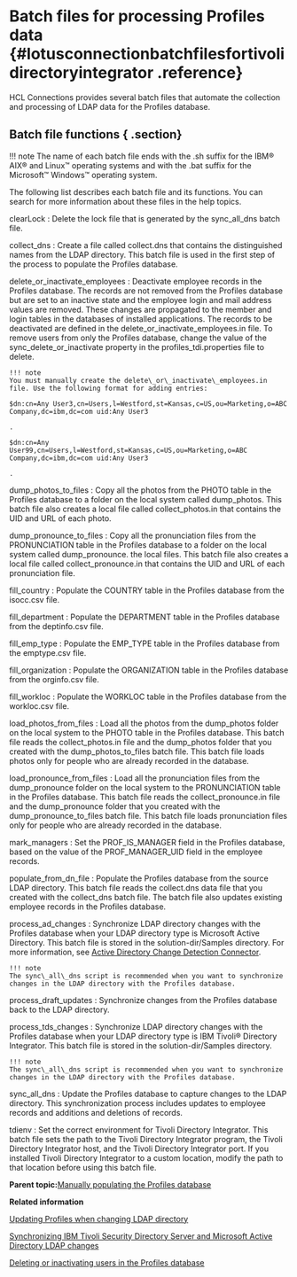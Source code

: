 # Batch files for processing Profiles data {#lotusconnectionbatchfilesfortivolidirectoryintegrator .reference}

HCL Connections provides several batch files that automate the collection and processing of LDAP data for the Profiles database.

## Batch file functions { .section}

!!! note
    The name of each batch file ends with the .sh suffix for the IBM® AIX® and Linux™ operating systems and with the .bat suffix for the Microsoft™ Windows™ operating system.

The following list describes each batch file and its functions. You can search for more information about these files in the help topics.

clearLock
:   Delete the lock file that is generated by the sync\_all\_dns batch file.

collect\_dns
:   Create a file called collect.dns that contains the distinguished names from the LDAP directory. This batch file is used in the first step of the process to populate the Profiles database.

delete\_or\_inactivate\_employees
:   Deactivate employee records in the Profiles database. The records are not removed from the Profiles database but are set to an inactive state and the employee login and mail address values are removed. These changes are propagated to the member and login tables in the databases of installed applications. The records to be deactivated are defined in the delete\_or\_inactivate\_employees.in file. To remove users from only the Profiles database, change the value of the sync\_delete\_or\_inactivate property in the profiles\_tdi.properties file to delete.

    !!! note
    You must manually create the delete\_or\_inactivate\_employees.in file. Use the following format for adding entries:

    $dn:cn=Any User3,cn=Users,l=Westford,st=Kansas,c=US,ou=Marketing,o=ABC Company,dc=ibm,dc=com uid:Any User3

    .

    $dn:cn=Any User99,cn=Users,l=Westford,st=Kansas,c=US,ou=Marketing,o=ABC Company,dc=ibm,dc=com uid:Any User3

    .

dump\_photos\_to\_files
:   Copy all the photos from the PHOTO table in the Profiles database to a folder on the local system called dump\_photos. This batch file also creates a local file called collect\_photos.in that contains the UID and URL of each photo.

dump\_pronounce\_to\_files
:   Copy all the pronunciation files from the PRONUNCIATION table in the Profiles database to a folder on the local system called dump\_pronounce. the local files. This batch file also creates a local file called collect\_pronounce.in that contains the UID and URL of each pronunciation file.

fill\_country
:   Populate the COUNTRY table in the Profiles database from the isocc.csv file.

fill\_department
:   Populate the DEPARTMENT table in the Profiles database from the deptinfo.csv file.

fill\_emp\_type
:   Populate the EMP\_TYPE table in the Profiles database from the emptype.csv file.

fill\_organization
:   Populate the ORGANIZATION table in the Profiles database from the orginfo.csv file.

fill\_workloc
:   Populate the WORKLOC table in the Profiles database from the workloc.csv file.

load\_photos\_from\_files
:   Load all the photos from the dump\_photos folder on the local system to the PHOTO table in the Profiles database. This batch file reads the collect\_photos.in file and the dump\_photos folder that you created with the dump\_photos\_to\_files batch file. This batch file loads photos only for people who are already recorded in the database.

load\_pronounce\_from\_files
:   Load all the pronunciation files from the dump\_pronounce folder on the local system to the PRONUNCIATION table in the Profiles database. This batch file reads the collect\_pronounce.in file and the dump\_pronounce folder that you created with the dump\_pronounce\_to\_files batch file. This batch file loads pronunciation files only for people who are already recorded in the database.

mark\_managers
:   Set the PROF\_IS\_MANAGER field in the Profiles database, based on the value of the PROF\_MANAGER\_UID field in the employee records.

populate\_from\_dn\_file
:   Populate the Profiles database from the source LDAP directory. This batch file reads the collect.dns data file that you created with the collect\_dns batch file. The batch file also updates existing employee records in the Profiles database.

process\_ad\_changes
:   Synchronize LDAP directory changes with the Profiles database when your LDAP directory type is Microsoft Active Directory. This batch file is stored in the solution-dir/Samples directory. For more information, see [Active Directory Change Detection Connector](http://www-01.ibm.com/support/knowledgecenter/SSCQGF_7.2.0.1/com.ibm.IBMDI.doc_7.2.0.1/rg_conn_adchangedetection.html?lang=en).

    !!! note
    The sync\_all\_dns script is recommended when you want to synchronize changes in the LDAP directory with the Profiles database.

process\_draft\_updates
:   Synchronize changes from the Profiles database back to the LDAP directory.

process\_tds\_changes
:   Synchronize LDAP directory changes with the Profiles database when your LDAP directory type is IBM Tivoli® Directory Integrator. This batch file is stored in the solution-dir/Samples directory.

    !!! note
    The sync\_all\_dns script is recommended when you want to synchronize changes in the LDAP directory with the Profiles database.

sync\_all\_dns
:   Update the Profiles database to capture changes to the LDAP directory. This synchronization process includes updates to employee records and additions and deletions of records.

tdienv
:   Set the correct environment for Tivoli Directory Integrator. This batch file sets the path to the Tivoli Directory Integrator program, the Tivoli Directory Integrator host, and the Tivoli Directory Integrator port. If you installed Tivoli Directory Integrator to a custom location, modify the path to that location before using this batch file.

**Parent topic:**[Manually populating the Profiles database](../install/t_prof_populate_manual.md)

**Related information**  


[Updating Profiles when changing LDAP directory](../admin/t_admin_profiles_change_ldaps.md)

[Synchronizing IBM Tivoli Security Directory Server and Microsoft Active Directory LDAP changes](../admin/t_admin_profiles_sync_ldap_tdi_ad.md)

[Deleting or inactivating users in the Profiles database](../admin/t_admin_profiles_delete_users.md)

